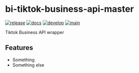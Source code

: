 # bi-tiktok-business-api-master

[![release](https://img.shields.io/pypi/v/bi-tiktok-business-api-master.svg)](https://pypi.org/project/bi-tiktok-business-api-master/)
[![docs](https://img.shields.io/website/https/ikameglobal.github.io/bi-tiktok-business-api-master/index.html.svg?label=docs&down_message=unavailable&up_message=available)](https://ikameglobal.github.io/bi-tiktok-business-api-master)
[![develop](https://github.com/ikameglobal/bi-tiktok-business-api-master/actions/workflows/dev.yml/badge.svg)](https://github.com/bidev01/bi-tiktok-business-api-master/actions/workflows/dev.yml)
[![main](https://github.com/ikameglobal/bi-tiktok-business-api-master/actions/workflows/release.yml/badge.svg)](https://github.com/bidev01/bi-tiktok-business-api-master/actions/workflows/release.yml)

Tiktok Business API wrapper

## Features

* Something
* Something else
